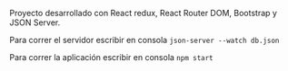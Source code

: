 Proyecto desarrollado con React redux, React Router DOM, Bootstrap y JSON Server.

Para correr el servidor escribir en consola ```json-server --watch db.json```

Para correr la aplicación escribir en consola ```npm start```

